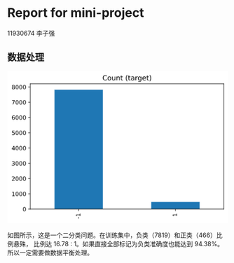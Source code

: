 # Report for mini-project
11930674 李子强

## 数据处理
![](fig1.png)

如图所示，这是一个二分类问题。在训练集中，负类（7819）和正类（466）比例悬殊，
比例达 16.78 : 1。如果直接全部标记为负类准确度也能达到 94.38%。
所以一定需要做数据平衡处理。

